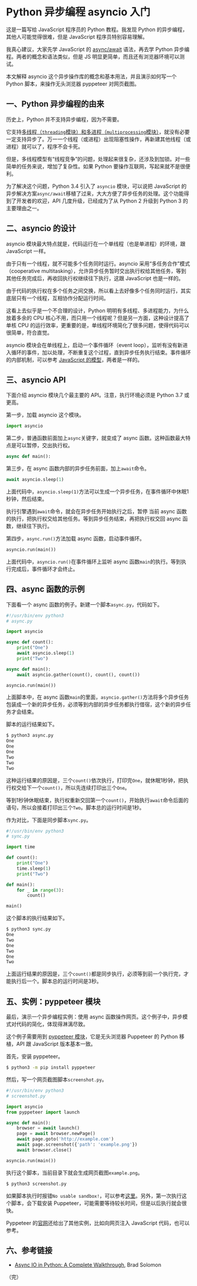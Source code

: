# Python 异步编程 asyncio 入门

这是一篇写给 JavaScript 程序员的 Python 教程。我发现 Python 的异步编程，其他人可能觉得很难，但是 JavaScript 程序员特别容易理解。

我真心建议，大家先学 JavaScript 的 [async/await](http://es6.ruanyifeng.com/#docs/async) 语法，再去学 Python 异步编程。两者的概念和语法类似，但是 JS 明显更简单，而且还有浏览器环境可以测试。

本文解释 asyncio 这个异步操作库的概念和基本用法，并且演示如何写一个 Python 脚本，来操作无头浏览器 pyppeteer 对网页截图。

## 一、Python 异步编程的由来

历史上，Python 并不支持异步编程，因为不需要。

它支持[多线程（`threading`模块）和多进程（`multiprocessing`模块）](https://timber.io/blog/multiprocessing-vs-multithreading-in-python-what-you-need-to-know/)，就没有必要一定支持异步了。万一一个线程（或进程）出现阻塞性操作，再新建其他线程（或进程）就可以了，程序不会卡死。

但是，多线程模型有“线程竞争”的问题，处理起来很复杂，还涉及到加锁。对一些简单的任务来说，增加了复杂性。如果 Python 要操作互联网，写起来就不是很便利。

为了解决这个问题，Python 3.4 引入了 `asyncio` 模块，可以说把 JavaScript 的异步解决方案`async/await`移植了过来，大大方便了异步任务的处理。这个功能得到了开发者的欢迎，API 几度升级，已经成为了从 Python 2 升级到 Python 3 的主要理由之一。

## 二、asyncio 的设计

asyncio 模块最大特点就是，代码运行在一个单线程（也是单进程）的环境，跟 JavaScript 一样。

由于只有一个线程，就不可能多个任务同时运行。asyncio 采用“多任务合作”模式（cooperative multitasking），允许异步任务暂时交出执行权给其他任务，等到其他任务完成后，再收回执行权继续往下执行，这跟 JavaScript 也是一样的。

由于代码的执行权在多个任务之间交换，所以看上去好像多个任务同时运行，其实底层只有一个线程，互相协作分配运行时间。

这看上去似乎是一个不合理的设计，Python 明明有多线程、多进程能力，为什么放着多余的 CPU 核心不用，而只用一个线程呢？但是另一方面，这种设计提高了单核 CPU 的运行效率，更重要的是，单线程环境简化了很多问题，使得代码可以很简单，符合直觉。

asyncio 模块会在单线程上，启动一个事件循环（event loop），监听有没有新进入循环的事件，加以处理，不断重复这个过程，直到异步任务执行结束。事件循环的内部机制，可以参考 [JavaScript 的模型](https://wangdoc.com/javascript/async/general.html#%E4%BB%BB%E5%8A%A1%E9%98%9F%E5%88%97%E5%92%8C%E4%BA%8B%E4%BB%B6%E5%BE%AA%E7%8E%AF)，两者是一样的。

## 三、asyncio API

下面介绍 asyncio 模块几个最主要的 API。注意，执行环境必须是 Python 3.7 或更高。

第一步，加载 asyncio 这个模块。

```python
import asyncio
```

第二步，普通函数前面加上`async`关键字，就变成了 async 函数。这种函数最大特点是可以暂停，交出执行权。

```python
async def main():
```

第三步，在 async 函数内部的异步任务前面，加上`await`命令。

```python
await asyncio.sleep(1)
```

上面代码中，`asyncio.sleep(1)`方法可以生成一个异步任务，在事件循环中休眠1秒钟，然后结束。

执行引擎遇到`await`命令，就会在异步任务开始执行之后，暂停 当前 async 函数的执行，把执行权交给其他任务。等到异步任务结束，再把执行权交回 async 函数，继续往下执行。

第四步，`async.run()`方法加载 async 函数，启动事件循环。

```python
asyncio.run(main())
```

上面代码中，`asyncio.run()`在事件循环上监听 async 函数`main`的执行。等到执行完成后，事件循环才会终止。

## 四、async 函数的示例

下面看一个 async 函数的例子。新建一个脚本`async.py`，代码如下。

```python
#!/usr/bin/env python3
# async.py

import asyncio

async def count():
    print("One")
    await asyncio.sleep(1)
    print("Two")

async def main():
    await asyncio.gather(count(), count(), count())

asyncio.run(main())
```

上面脚本中，在 async 函数`main`的里面，`asyncio.gather()`方法将多个异步任务包装成一个新的异步任务，必须等到内部的异步任务都执行借宿，这个新的异步任务才会结束。

脚本的运行结果如下。

```bash
$ python3 async.py
One
One
One
Two
Two
Two
```

这种运行结果的原因是，三个`count()`依次执行，打印完`One`，就休眠1秒钟，把执行权交给下一个`count()`，所以先连续打印出三个`One`。

等到1秒钟休眠结束，执行权重新交回第一个`count()`，开始执行`await`命令后面的语句，所以会接着打印出三个`Two`。脚本总的运行时间是1秒。

作为对比，下面是同步脚本`sync.py`。

```python
#!/usr/bin/env python3
# sync.py

import time

def count():
    print("One")
    time.sleep(1)
    print("Two")

def main():
    for _ in range(3):
        count()

main()
```

这个脚本的执行结果如下。

```bash
$ python3 sync.py 
One
Two
One
Two
One
Two
```

上面运行结果的原因是，三个`count()`都是同步执行，必须等到前一个执行完，才能执行后一个。脚本总的运行时间是3秒。

## 五、实例：pyppeteer 模块

最后，演示一个异步编程实例：使用 async 函数操作网页。这个例子中，异步模式对代码的简化，体现得淋漓尽致。

这个例子需要用到 [pyppeteer 模块](https://pypi.org/project/pyppeteer/)，它是无头浏览器 Puppeteer 的 Python 移植，API 跟 JavaScript 版本基本一致。

首先，安装 pyppeteer。

```bash
$ python3 -m pip install pyppeteer
```

然后，写一个网页截图脚本`screenshot.py`。

```python
#!/usr/bin/env python3
# screenshot.py

import asyncio
from pyppeteer import launch

async def main():
    browser = await launch()
    page = await browser.newPage()
    await page.goto('http://example.com')
    await page.screenshot({'path': 'example.png'})
    await browser.close()

asyncio.run(main())
```

执行这个脚本，当前目录下就会生成网页截图`example.png`。

```bash
$ python3 screenshot.py
```

如果脚本执行时报错`No usable sandbox!`，可以参考[这里](https://github.com/GoogleChrome/puppeteer/blob/master/docs/troubleshooting.md#setting-up-chrome-linux-sandbox)。另外，第一次执行这个脚本，会下载安装 Puppeteer，可能需要等待较长时间，但是以后执行就会很快。

Pyppeteer 的[官网](https://miyakogi.github.io/pyppeteer/)还给出了其他实例，比如向网页注入 JavaScript 代码，也可以参考。

## 六、参考链接

- [Async IO in Python: A Complete Walkthrough](https://realpython.com/async-io-python/), Brad Solomon

（完）

